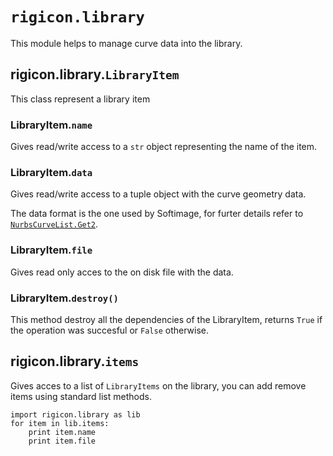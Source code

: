 `rigicon.library`
===============
This module helps to manage curve data into the library.

rigicon.library.`LibraryItem`
-----------------------------
This class represent a library item 

### LibraryItem.`name`
Gives read/write access to a `str` object representing the name of the item.

### LibraryItem.`data`
Gives read/write access to a tuple object with the curve geometry data.

The data format is the one used by Softimage, for furter details refer to [`NurbsCurveList.Get2`](http://download.autodesk.com/global/docs/softimage2014/en_us/sdkguide/si_om/NurbsCurveList.Get2.html).

### LibraryItem.`file`
Gives read only acces to the on disk file with the data.

### LibraryItem.`destroy()`
This method destroy all the dependencies of the LibraryItem, returns `True` if the operation was succesful or `False` otherwise.

rigicon.library.`items`
-----------------------
Gives acces to a list of `LibraryItems` on the library, you can add remove items using standard list methods.

    import rigicon.library as lib
    for item in lib.items:
        print item.name
        print item.file